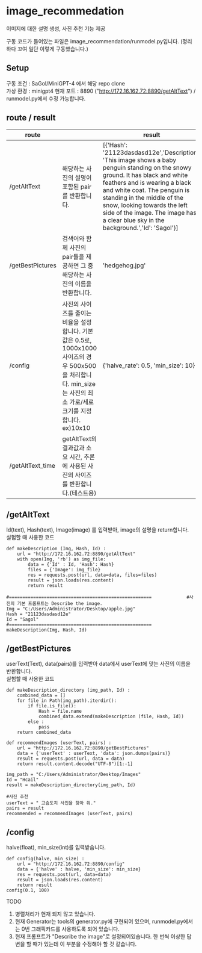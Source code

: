 # image_recommedation
이미지에 대한 설명 생성, 사진 추천 기능 제공

구동 코드가 들어있는 파일은 image_recommendation/runmodel.py입니다. (정리하다 꼬여 일단 이렇게 구동했습니다.)

## Setup
구동 조건 : SaGol/MiniGPT-4 에서 해당 repo clone  
가상 환경 : minigpt4
현재 포트 : 8890 ("http://172.16.162.72:8890/getAltText") / runmodel.py에서 수정 가능합니다.

## route / result
|  route |       | result |
|----|----|--------------|
| /getAltText         | 해당하는 사진의 설명이 포함된 pair를 반환합니다.   |[{'Hash': '21123dasdasd12e','Description': 'This image shows a baby penguin standing on the snowy ground. It has black and white feathers and is wearing a black and white coat. The penguin is standing in the middle of the snow, looking towards the left side of the image. The image has a clear blue sky in the background.','Id': 'Sagol'}]|
| /getBestPictures    | 검색어와 함께 사진의 pair들을 제공하면 그 중 해당하는 사진의 이름을 반환합니다.   |'hedgehog.jpg' |
| /config             | 사진의 사이즈를 줄이는 비율을 설정합니다. 기본값은 0.5로, 1000x1000 사이즈의 경우 500x500을 처리합니다. min_size는 사진의 최소 가로/세로크기를 지정합니다.  ex)10x10 | {'halve_rate': 0.5, 'min_size': 10} |
| /getAltText_time    | getAltText의 결과값과 소요 시간, 추론에 사용된 사진의 사이즈를 반환합니다.(테스트용) |


## /getAltText
Id(text), Hash(text), Image(image) 를 입력받아, image의 설명을 return합니다.  
실험할 때 사용한 코드
```
def makeDescription (Img, Hash, Id) :
    url = "http://172.16.162.72:8890/getAltText"
    with open(Img, 'rb') as img_file:
        data = {'Id' : Id, 'Hash': Hash}
        files = {'Image': img_file}
        res = requests.post(url, data=data, files=files)
        result = json.loads(res.content)
        return result

#=====================================================             #사진의 기본 프롬프트는 Describe the image.
Img = "C:/Users/Administrator/Desktop/apple.jpg"
Hash = "21123dasdasd12e"
Id = "Sagol"
#=====================================================
makeDescription(Img, Hash, Id)
```



## /getBestPictures
userText(Text), data(pairs)를 입력받아 data에서 userText에 맞는 사진의 이름을 반환합니다.  
실험할 때 사용한 코드
```
def makeDescription_directory (img_path, Id) :
    combined_data = []
    for file in Path(img_path).iterdir():
        if file.is_file():
            Hash = file.name
            combined_data.extend(makeDescription (file, Hash, Id))
        else :
            pass
    return combined_data

def recommendImages (userText, pairs) :
    url = "http://172.16.162.72:8890/getBestPictures"
    data = {'userText' : userText, 'data': json.dumps(pairs)} 
    result = requests.post(url, data = data)
    return result.content.decode("UTF-8")[1:-1]

img_path = "C:/Users/Administrator/Desktop/Images"
Id = "Hcail"
result = makeDescription_directory(img_path, Id)

#사진 추천
userText = " 고슴도치 사진을 찾아 줘."
pairs = result
recommended = recommendImages (userText, pairs)
```

## /config
halve(float), min_size(int)를 입력받습니다.
```
def config(halve, min_size) :
    url = "http://172.16.162.72:8890/config"
    data = {'halve' : halve, 'min_size': min_size}
    res = requests.post(url, data=data)
    result = json.loads(res.content)
    return result
config(0.1, 100)
```

TODO 
1. 병렬처리가 현재 되지 않고 있습니다.  
2. 현재 Generator는 tools의 generator.py에 구현되어 있으며, runmodel.py에서는 0번 그래픽카드를 사용하도록 되어 있습니다.  
3. 현재 프롬프트가 "Describe the image"로 설정되어있습니다. 한 번씩 이상한 답변을 할 때가 있는데 이 부분을 수정해야 할 것 같습니다.
